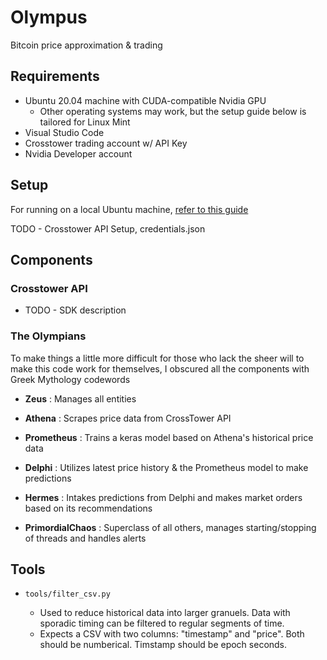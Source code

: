 # Olympus
Bitcoin price approximation & trading

## Requirements

- Ubuntu 20.04 machine with CUDA-compatible Nvidia GPU 
  - Other operating systems may work, but the setup guide below is tailored for Linux Mint
- Visual Studio Code
- Crosstower trading account w/ API Key
- Nvidia Developer account

## Setup

For running on a local Ubuntu machine, [refer to this guide](docs/local_setup.md)

TODO - Crosstower API Setup, credentials.json

## Components

### Crosstower API

- TODO - SDK description

### The Olympians

To make things a little more difficult for those who lack the sheer will to make this code work for themselves, I obscured all the components with Greek Mythology codewords

- **Zeus** : Manages all entities

- **Athena** : Scrapes price data from CrossTower API

- **Prometheus** : Trains a keras model based on Athena's historical price data

- **Delphi** : Utilizes latest price history & the Prometheus model to make predictions

- **Hermes** : Intakes predictions from Delphi and makes market orders based on its recommendations 

- **PrimordialChaos** : Superclass of all others, manages starting/stopping of threads and handles alerts

## Tools

- `tools/filter_csv.py`
        
  - Used to reduce historical data into larger granuels. Data with sporadic timing can be filtered to regular segments of time.
  - Expects a CSV with two columns: "timestamp" and "price". Both should be numberical. Timstamp should be epoch seconds.
